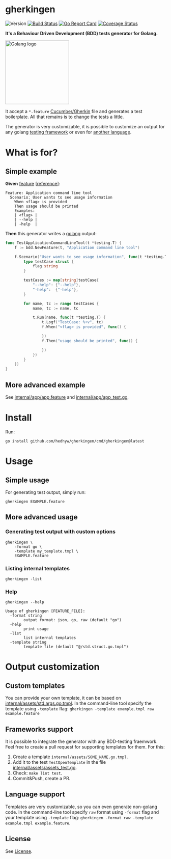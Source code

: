# gherkingen

![Version](https://img.shields.io/github/v/tag/hedhyw/gherkingen)
[![Build Status](https://app.travis-ci.com/hedhyw/gherkingen.svg?branch=main)](https://app.travis-ci.com/github/hedhyw/gherkingen)
[![Go Report Card](https://goreportcard.com/badge/github.com/hedhyw/gherkingen)](https://goreportcard.com/report/github.com/hedhyw/gherkingen)
[![Coverage Status](https://coveralls.io/repos/github/hedhyw/gherkingen/badge.svg?branch=main)](https://coveralls.io/github/hedhyw/gherkingen?branch=master)

**It's a Behaviour Driven Development (BDD) tests generator for Golang.**

<img alt="Golang logo" src="https://raw.githubusercontent.com/rfyiamcool/golang_logo/master/png/golang_55.png" height="200" />



It accept a `*.feature` [Cucumber/Gherkin](https://cucumber.io/docs/gherkin/reference/) file and generates a test boilerplate. All that remains is to change the tests a little.

The generator is very customizable, it is possible to customize an output for any golang [testing framework](#frameworks-support) or even for [another language](#language-support).

# What is for?
## Simple example
**Given** [feature](readme.feature.example) [[reference](https://cucumber.io/docs/gherkin/reference/)]:
```feature
Feature: Application command line tool
  Scenario: User wants to see usage information
    When <flag> is provided
    Then usage should be printed
    Examples:
    | <flag> |
    | --help |
    | -help  |
```

**Then** this generator writes a [golang](readme.go.example) output:

```go
func TestApplicationCommandLineTool(t *testing.T) {
	f := bdd.NewFeature(t, "Application command line tool")

	f.Scenario("User wants to see usage information", func(t *testing.T, f *bdd.Feature) {
		type testCase struct {
			flag string
		}

		testCases := map[string]testCase{
			"--help": {"--help"},
			"-help":  {"-help"},
		}

		for name, tc := range testCases {
			name, tc := name, tc

			t.Run(name, func(t *testing.T) {
				t.Logf("TestCase: %+v", tc)
				f.When("<flag> is provided", func() {

				})
				f.Then("usage should be printed", func() {

				})
			})
		}
	})
}
```
## More advanced example

See [internal/app/app.feature](internal/app/app.feature) and [internal/app/app_test.go](internal/app/app_test.go).

# Install

Run:
```
go install github.com/hedhyw/gherkingen/cmd/gherkingen@latest
```

# Usage
## Simple usage

For generating test output, simply run:

```
gherkingen EXAMPLE.feature
```

## More advanced usage

### Generating test output with custom options
```
gherkingen \
    -format go \
    -template my_template.tmpl \
    EXAMPLE.feature
```
### Listing internal templates
```
gherkingen -list
```

### Help
```
gherkingen --help

Usage of gherkingen [FEATURE_FILE]:
  -format string
        output format: json, go, raw (default "go")
  -help
        print usage
  -list
        list internal templates
  -template string
        template file (default "@/std.struct.go.tmpl")
```

# Output customization

## Custom templates
You can provide your own template, it can be based on [internal/assets/std.args.go.tmpl](internal/assets/std.args.go.tmpl). In the command-line tool specify the template
using `-template` flag: `gherkingen -template example.tmpl raw example.feature`

## Frameworks support
It is possible to integrate the generator with any BDD-testing fraemwork. Feel free to
create a pull request for supporting templates for them. For this:
1. Create a template `internal/assets/SOME_NAME.go.tmpl`.
2. Add it to the test `TestOpenTemplate` in the file [internal/assets/assets_test.go](internal/assets/assets_test.go).
3. Check: `make lint test`.
4. Commit&Push, create a PR.

## Language support

Templates are very customizable, so you can even generate non-golang code. In the command-line tool specify `raw` format using `-format` flag and your template using `-template` flag:
`gherkingen -format raw -template example.tmpl example.feature`.

## License

See [License](License).
